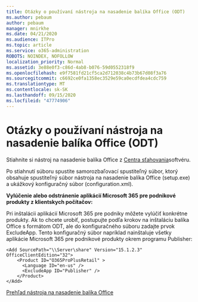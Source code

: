 ```yaml
---
title: Otázky o používaní nástroja na nasadenie balíka Office (ODT)
ms.author: pebaum
author: pebaum
manager: mnirkhe
ms.date: 04/21/2020
ms.audience: ITPro
ms.topic: article
ms.service: o365-administration
ROBOTS: NOINDEX, NOFOLLOW
localization_priority: Normal
ms.assetid: 3e88e0f3-c86d-4ab8-b076-59d0552318f9
ms.openlocfilehash: e9f7581fd21cf5ca2d712038c4b73b67d08f3a76
ms.sourcegitcommit: c6692ce0fa1358ec3529e59ca0ecdfdea4cdc759
ms.translationtype: MT
ms.contentlocale: sk-SK
ms.lasthandoff: 09/15/2020
ms.locfileid: "47774906"
---
```

# <a name="questions-about-how-to-use-the-office-deployment-tool-odt"></a>Otázky o používaní nástroja na nasadenie balíka Office (ODT)

Stiahnite si nástroj na nasadenie balíka Office z [Centra sťahovania](https://go.microsoft.com/fwlink/p/?LinkID=626065)softvéru.
  
Po stiahnutí súboru spustite samorozbaľovací spustiteľný súbor, ktorý obsahuje spustiteľný súbor nástroja na nasadenie balíka Office (setup.exe) a ukážkový konfiguračný súbor (configuration.xml).
  
 **Vylúčenie alebo odstránenie aplikácií Microsoft 365 pre podnikové produkty z klientskych počítačov:**
  
Pri inštalácii aplikácií Microsoft 365 pre podniky môžete vylúčiť konkrétne produkty. Ak to chcete urobiť, postupujte podľa krokov na inštaláciu balíka Office s formátom ODT, ale do konfiguračného súboru zadajte prvok ExcludeApp. Tento konfiguračný súbor napríklad nainštaluje všetky aplikácie Microsoft 365 pre podnikové produkty okrem programu Publisher:
  
```
<Add SourcePath="\\Server\share" Version="15.1.2.3" OfficeClientEdition="32">
    <Product ID="O365ProPlusRetail" >
      <Language ID="en-us" />
      <ExcludeApp ID="Publisher" />
    </Product>
</Add>
```

[Prehľad nástroja na nasadenie balíka Office](https://docs.microsoft.com/deployoffice/overview-office-deployment-tool)
  

